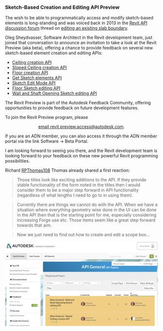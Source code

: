 <head>
<meta http-equiv="Content-Type" content="text/html; charset=utf-8">
<link rel="stylesheet" type="text/css" href="bc.css">
<script src="https://cdn.rawgit.com/google/code-prettify/master/loader/run_prettify.js" type="text/javascript"></script>
</head>

<!---

twitter:

The wish to programmatically modify sketch-based elements - edit existing slab boundary - may soon be fulfilled! Join Revit Preview aka beta for feedback on sketch-based #RevitAPI element editing @AutodeskForge @AutodeskRevit #bim #DynamoBim #ForgeDevCon http://autode.sk/sketchapipreview

The wish to be able to programmatically access and modify sketch-based elements is long-standing, e.g., for editing an existing slab boundary.
Here is an invitation to take a look at the Revit Preview (aka beta), offering a chance to provide feedback on several new sketch-based element creation and editing APIs...

&ndash; 

linkedin:


#bim #DynamoBim #ForgeDevCon #Revit #API #IFC #SDK #AI #VisualStudio #Autodesk #AEC #adsk

the [Revit API discussion forum](http://forums.autodesk.com/t5/revit-api-forum/bd-p/160) thread

<center>
<img src="img/" alt="" title="" width="600"/>
<p style="font-size: 80%; font-style:italic"></p>
<p style="font-size: 80%; font-style:italic">
<a href=""></a>
</p>
</center>

-->

### Sketch-Based Creation and Editing API Preview

The wish to be able to programmatically access and modify sketch-based elements is long-standing and was voiced back in 2013 in
the [Revit API discussion forum](http://forums.autodesk.com/t5/revit-api-forum/bd-p/160) thread
on [editing an existing slab boundary](https://forums.autodesk.com/t5/revit-api-forum/edit-existing-slab-boundary/m-p/10014819).

Oleg Sheydvasser, Software Architect in the Revit development team, just joined that conversation to announce an invitation to take a look at the Revit Preview (aka beta), offering a chance to provide feedback on several new sketch-based element creation and editing APIs:

- <a href="https://feedback.autodesk.com/project/forum/thread.html?cap=cb0fd5af18bb49b791dfa3f5efc47a72&amp;forid=%7b057e532f-e478-43d9-affc-01b3deb82a76%7d&amp;topid=%7b41E11E18-938F-4260-8190-3C3227B9C5FA%7d">Ceiling creation API</a>
- <a href="https://feedback.autodesk.com/project/forum/thread.html?cap=cb0fd5af18bb49b791dfa3f5efc47a72&amp;forid=%7b057e532f-e478-43d9-affc-01b3deb82a76%7d&amp;topid=%7b2B45F2E2-F58F-4FC3-9518-50D8E34C4394%7d">Sloped Ceiling creation API</a>
- <a href="https://feedback.autodesk.com/project/forum/thread.html?cap=cb0fd5af18bb49b791dfa3f5efc47a72&amp;forid=%7b057e532f-e478-43d9-affc-01b3deb82a76%7d&amp;topid=%7b1A358CD2-1C43-457E-A680-9F2DD81E3555%7d">Floor creation API</a>
- <a href="https://feedback.autodesk.com/project/forum/thread.html?cap=cb0fd5af18bb49b791dfa3f5efc47a72&amp;forid=%7b057e532f-e478-43d9-affc-01b3deb82a76%7d&amp;topid=%7bAE88ED3F-7EF9-4D0C-B599-E45BD5754DCA%7d">Get Sketch elements API</a>
- <a href="https://feedback.autodesk.com/project/forum/thread.html?cap=cb0fd5af18bb49b791dfa3f5efc47a72&amp;forid=%7b057e532f-e478-43d9-affc-01b3deb82a76%7d&amp;topid=%7b9C3D609F-0A86-4766-BB12-6315F49BCF03%7d">Sketch Edit Mode API</a>
- <a href="https://feedback.autodesk.com/project/forum/thread.html?cap=cb0fd5af18bb49b791dfa3f5efc47a72&amp;forid=%7b057e532f-e478-43d9-affc-01b3deb82a76%7d&amp;topid=%7bBD054C86-FFAA-442F-88D0-CAEFA1D89221%7d">Floor Sketch editing API</a>
- <a href="https://feedback.autodesk.com/project/forum/thread.html?cap=cb0fd5af18bb49b791dfa3f5efc47a72&amp;forid=%7b057e532f-e478-43d9-affc-01b3deb82a76%7d&amp;topid=%7bF15302E9-CC66-4BB3-8168-23D615E94558%7d">Wall and Shaft Opening Sketch editing API</a>

The Revit Preview is part of the Autodesk Feedback Community, offering opportunities to provide feedback on future development features.

To join the Revit Preview program, please

<p style="text-align: center"><a href="mailto:revit.preview.access@autodesk.com">email revit.preview.access@autodesk.com</a>.</p>

If you are an ADN member, you can also access it through the ADN member portal via the link Software &rarr; Beta Portal.

I am looking forward to seeing you there, and the Revit development team is looking forward to your feedback on these new powerful Revit programming possibilities.

Richard [RPThomas108](https://forums.autodesk.com/t5/user/viewprofilepage/user-id/1035859) Thomas already shared a first reaction: 

> Those titles look like exciting additions to the API.
If they provide stable functionality of the form noted in the titles then I would consider them to be a major step forward in API functionality (regardless of what lengths I need to go to in using them).

> Currently there are things we cannot do with the API.
When we have a situation where everything geometry wise done in the UI can be done in the API then that is the starting point for me, especially considering increasing Forge use etc.
Those items seem like a great step forward towards that aim.

> Now we just need to find out how to create and edit a scope box...

<center>
<img src="img/feedback_community_preview_release.png" alt="Feedback Community Preview Release" title="Feedback Community Preview Release" width="600"/> <!-- 2516 -->
</center>
